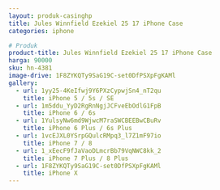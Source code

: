 ```yaml
---
layout: produk-casinghp
title: Jules Winnfield Ezekiel 25 17 iPhone Case
categories: iphone

# Produk
product-title: Jules Winnfield Ezekiel 25 17 iPhone Case
harga: 90000
sku: hn-4381
image-drive: 1F8ZYKQTy9SaG19C-set0DfPSXpFgKAMl
gallery:
  - url: 1yy25-4KeIfwj9Y6PXzCypwjSn4_nT2qu
    title: iPhone 5 / 5s / SE
  - url: 1m5ddu_YyD2RgRnNgjJCFveEbOdlG1FpB
    title: iPhone 6 / 6s
  - url: 1YulsyNw6md9WjwcM7raSWCBEEBwCBuRv
    title: iPhone 6 Plus / 6s Plus
  - url: 1vcEJXL0YSrpGQulcRMpq3_l7Z1mF97io
    title: iPhone 7 / 8
  - url: 1_xEecF9fJaVaoDLmcrBb79VqNWC8kk_2
    title: iPhone 7 Plus / 8 Plus
  - url: 1F8ZYKQTy9SaG19C-set0DfPSXpFgKAMl
    title: iPhone X
---
```


